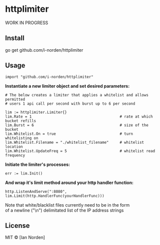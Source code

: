 # httplimiter

WORK IN PROGRESS

## Install

go get github.com/i-norden/httplimiter

## Usage

```
import "github.com/i-norden/httplimiter"
```

**Instantiate a new limiter object and set desired parameters:**
```
# The below creates a limiter that applies a whitelist and allows permitted
# users 1 api call per second with burst up to 6 per second

lim := httplimiter.Limiter{}
lim.Rate = 1                                        # rate at which bucket refills
lim.Burst = 6                                       # size of the bucket
lim.Whitelist.On = true                             # turn whitelisting on
lim.Whitelist.Filename = "./whitelist_filename"     # whitelist location
lim.Whitelist.UpdateFreq = 5                        # whitelist read frequency
```

**Initiate the limiter's processes:**

```
err := lim.Init()
```

**And wrap it's limit method around your http handler function:**

```
http.ListenAndServe(":8080", lim.Limit(http.HandlerFunc(yourHandlerFunc)))
```

Note that white/blacklist files currently need to be in the form <br />
of a newline ("\n") delimitated list of the IP address strings

## License

MIT © [Ian Norden]
